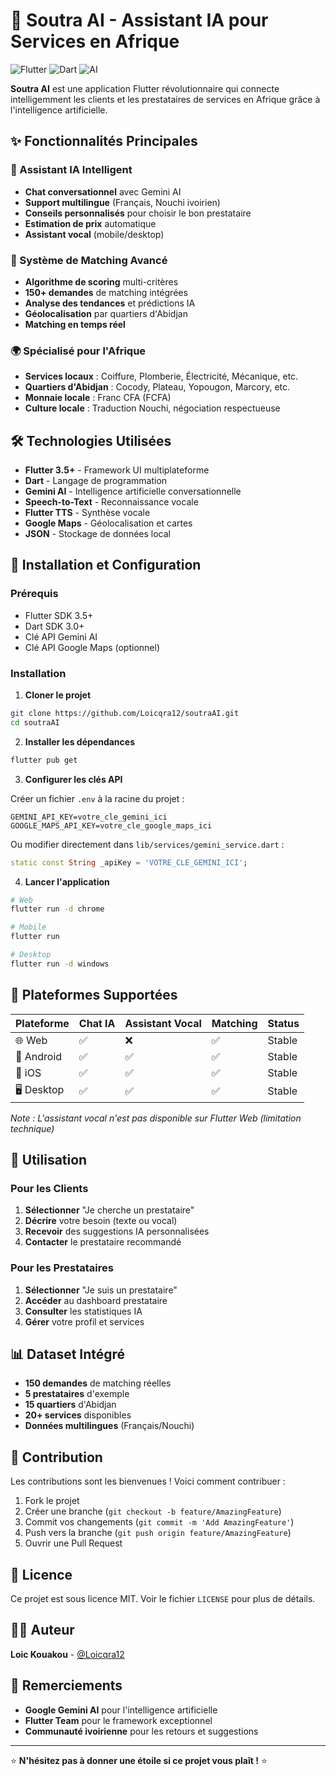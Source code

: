 # 🚀 Soutra AI - Assistant IA pour Services en Afrique

![Flutter](https://img.shields.io/badge/Flutter-02569B?style=for-the-badge&logo=flutter&logoColor=white)
![Dart](https://img.shields.io/badge/Dart-0175C2?style=for-the-badge&logo=dart&logoColor=white)
![AI](https://img.shields.io/badge/Gemini_AI-4285F4?style=for-the-badge&logo=google&logoColor=white)

**Soutra AI** est une application Flutter révolutionnaire qui connecte intelligemment les clients et les prestataires de services en Afrique grâce à l'intelligence artificielle.

## ✨ Fonctionnalités Principales

### 🤖 Assistant IA Intelligent
- **Chat conversationnel** avec Gemini AI
- **Support multilingue** (Français, Nouchi ivoirien)
- **Conseils personnalisés** pour choisir le bon prestataire
- **Estimation de prix** automatique
- **Assistant vocal** (mobile/desktop)

### 🎯 Système de Matching Avancé
- **Algorithme de scoring** multi-critères
- **150+ demandes** de matching intégrées
- **Analyse des tendances** et prédictions IA
- **Géolocalisation** par quartiers d'Abidjan
- **Matching en temps réel**

### 🌍 Spécialisé pour l'Afrique
- **Services locaux** : Coiffure, Plomberie, Électricité, Mécanique, etc.
- **Quartiers d'Abidjan** : Cocody, Plateau, Yopougon, Marcory, etc.
- **Monnaie locale** : Franc CFA (FCFA)
- **Culture locale** : Traduction Nouchi, négociation respectueuse

## 🛠️ Technologies Utilisées

- **Flutter 3.5+** - Framework UI multiplateforme
- **Dart** - Langage de programmation
- **Gemini AI** - Intelligence artificielle conversationnelle
- **Speech-to-Text** - Reconnaissance vocale
- **Flutter TTS** - Synthèse vocale
- **Google Maps** - Géolocalisation et cartes
- **JSON** - Stockage de données local

## 🚀 Installation et Configuration

### Prérequis
- Flutter SDK 3.5+
- Dart SDK 3.0+
- Clé API Gemini AI
- Clé API Google Maps (optionnel)

### Installation

1. **Cloner le projet**
```bash
git clone https://github.com/Loicqra12/soutraAI.git
cd soutraAI
```

2. **Installer les dépendances**
```bash
flutter pub get
```

3. **Configurer les clés API**

Créer un fichier `.env` à la racine du projet :
```env
GEMINI_API_KEY=votre_cle_gemini_ici
GOOGLE_MAPS_API_KEY=votre_cle_google_maps_ici
```

Ou modifier directement dans `lib/services/gemini_service.dart` :
```dart
static const String _apiKey = 'VOTRE_CLE_GEMINI_ICI';
```

4. **Lancer l'application**
```bash
# Web
flutter run -d chrome

# Mobile
flutter run

# Desktop
flutter run -d windows
```

## 📱 Plateformes Supportées

| Plateforme | Chat IA | Assistant Vocal | Matching | Status |
|------------|---------|-----------------|----------|--------|
| 🌐 Web | ✅ | ❌ | ✅ | Stable |
| 📱 Android | ✅ | ✅ | ✅ | Stable |
| 🍎 iOS | ✅ | ✅ | ✅ | Stable |
| 🖥️ Desktop | ✅ | ✅ | ✅ | Stable |

*Note : L'assistant vocal n'est pas disponible sur Flutter Web (limitation technique)*

## 🎯 Utilisation

### Pour les Clients
1. **Sélectionner** "Je cherche un prestataire"
2. **Décrire** votre besoin (texte ou vocal)
3. **Recevoir** des suggestions IA personnalisées
4. **Contacter** le prestataire recommandé

### Pour les Prestataires
1. **Sélectionner** "Je suis un prestataire"
2. **Accéder** au dashboard prestataire
3. **Consulter** les statistiques IA
4. **Gérer** votre profil et services

## 📊 Dataset Intégré

- **150 demandes** de matching réelles
- **5 prestataires** d'exemple
- **15 quartiers** d'Abidjan
- **20+ services** disponibles
- **Données multilingues** (Français/Nouchi)

## 🤝 Contribution

Les contributions sont les bienvenues ! Voici comment contribuer :

1. Fork le projet
2. Créer une branche (`git checkout -b feature/AmazingFeature`)
3. Commit vos changements (`git commit -m 'Add AmazingFeature'`)
4. Push vers la branche (`git push origin feature/AmazingFeature`)
5. Ouvrir une Pull Request

## 📄 Licence

Ce projet est sous licence MIT. Voir le fichier `LICENSE` pour plus de détails.

## 👨‍💻 Auteur

**Loic Kouakou** - [@Loicqra12](https://github.com/Loicqra12)

## 🙏 Remerciements

- **Google Gemini AI** pour l'intelligence artificielle
- **Flutter Team** pour le framework exceptionnel
- **Communauté ivoirienne** pour les retours et suggestions

---

⭐ **N'hésitez pas à donner une étoile si ce projet vous plaît !** ⭐
